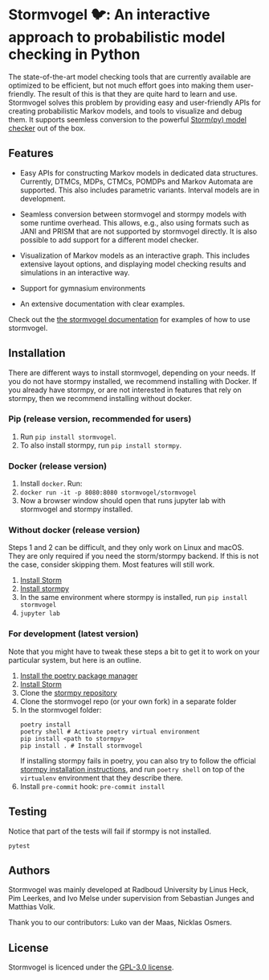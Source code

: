 # Stormvogel 🐦: An interactive approach to probabilistic model checking in Python

The state-of-the-art model checking tools that are currently available are optimized to be efficient, but not much effort goes into making them user-friendly. The result of this is that they are quite hard to learn and use. Stormvogel solves this problem by providing easy and user-friendly APIs for creating probabilistic Markov models, and tools to visualize and debug them. It supports seemless conversion to the powerful [Storm(py) model checker](https://moves-rwth.github.io/stormpy/#stormpy-api-reference) out of the box.

## Features
* Easy APIs for constructing Markov models in dedicated data structures. Currently, DTMCs, MDPs, CTMCs, POMDPs and Markov Automata are supported. This also includes parametric variants. Interval models are in development.

* Seamless conversion between stormvogel and stormpy models with some runtime overhead. This allows, e.g., also using formats such as JANI and PRISM that are not supported by stormvogel directly. It is also possible to add support for a different model checker.

* Visualization of Markov models as an interactive graph. This includes extensive layout options, and displaying model checking results and simulations in an interactive way.
* Support for gymnasium environments
* An extensive documentation with clear examples.

Check out the [the stormvogel documentation](https://moves-rwth.github.io/stormvogel/) for examples of how to use stormvogel.

## Installation

There are different ways to install stormvogel, depending on your needs. If you do not have stormpy installed, we recommend installing with Docker. If you already have stormpy, or are not interested in features that rely on stormpy, then we recommend installing without docker.

### Pip (release version, recommended for users)

1. Run `pip install stormvogel`.
2. To also install stormpy, run `pip install stormpy`.

### Docker (release version)

1. Install `docker`. Run:
2. `docker run -it -p 8080:8080 stormvogel/stormvogel`
3. Now a browser window should open that runs jupyter lab with stormvogel and stormpy installed.

### Without docker (release version)
Steps 1 and 2 can be difficult, and they only work on Linux and macOS. They are only required if you need the storm/stormpy backend. If this is not the case, consider skipping them. Most features will still work.

1. [Install Storm](https://www.stormchecker.org/getting-started.html)
2. [Install stormpy](https://moves-rwth.github.io/stormpy/installation.html)
3. In the same environment where stormpy is installed, run `pip install stormvogel`
4. `jupyter lab`

### For development (latest version)
Note that you might have to tweak these steps a bit to get it to work on your particular system, but here is an outline.

1. [Install the poetry package manager](https://python-poetry.org/docs/#installing-with-pipx)
2. [Install Storm](https://www.stormchecker.org/getting-started.html)
3. Clone the [stormpy repository](https://github.com/moves-rwth/stormpy)
4. Clone the stormvogel repo (or your own fork) in a separate folder
5. In the stormvogel folder:
    ```
    poetry install
    poetry shell # Activate poetry virtual environment
    pip install <path to stormpy>
    pip install . # Install stormvogel
    ```
    If installing stormpy fails in poetry, you can also try to follow the official [stormpy installation instructions](https://moves-rwth.github.io/stormpy/installation.html), and run `poetry shell` on top of the `virtualenv` environment that they describe there.
6. Install `pre-commit` hook: `pre-commit install`

## Testing
Notice that part of the tests will fail if stormpy is not installed.
```
pytest
```
## Authors
Stormvogel was mainly developed at Radboud University by Linus Heck, Pim Leerkes, and Ivo Melse under supervision from Sebastian Junges and Matthias Volk.

Thank you to our contributors: Luko van der Maas, Nicklas Osmers.

## License
Stormvogel is licenced under the [GPL-3.0 license](https://github.com/moves-rwth/stormvogel?tab=GPL-3.0-1-ov-file).
